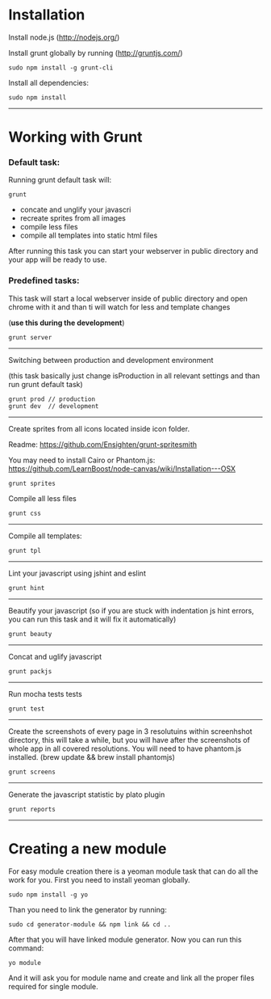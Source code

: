 Installation
============

Install node.js (http://nodejs.org/)

Install grunt globally by running (http://gruntjs.com/)

	sudo npm install -g grunt-cli


Install all dependencies:

	sudo npm install


***

Working with Grunt
==================
### Default task:
Running grunt default task will:

	grunt

- concate and unglify your javascri
- recreate sprites from all images
- compile less files
- compile all templates into static html files

After running this task you can start your webserver in public directory and your app will be ready to use.

### Predefined tasks:

This task will start a local webserver inside of public directory and open chrome with it and than ti will watch for less and template changes 

(**use this during the development**)

	grunt server

***

Switching between production and development environment

(this task basically just change isProduction in all relevant settings and than run grunt default task)

	grunt prod // production
	grunt dev  // development

***

Create sprites from all icons located inside icon folder.

Readme: https://github.com/Ensighten/grunt-spritesmith

You may need to install Cairo or Phantom.js: https://github.com/LearnBoost/node-canvas/wiki/Installation---OSX

	grunt sprites

Compile all less files

	grunt css

***
Compile all templates:

	grunt tpl

***
Lint your javascript using jshint and eslint

	grunt hint

***
Beautify your javascript (so if you are stuck with indentation js hint errors, you can run this task and it will fix it automatically)

	grunt beauty

***
Concat and uglify javascript

	grunt packjs

***
Run mocha tests tests

	grunt test

***	
Create the screenshots of every page in 3 resolutuins within screenhshot directory, this will take a while, but you will have after the screenshots of whole app in all covered resolutions.
You will need to have phantom.js installed. (brew update && brew install phantomjs)

	grunt screens

***
Generate the javascript statistic by plato plugin

	grunt reports

***


Creating a new module
=====================
For easy module creation there is a yeoman module task that can do all the work for you.
First you need to install yeoman globally.

	sudo npm install -g yo
	
Than you need to link the generator by running:

	sudo cd generator-module && npm link && cd ..
	
After that you will have linked module generator.
Now you can run this command:

	yo module
	
And it will ask you for module name and create and link all the proper files required for single module.
